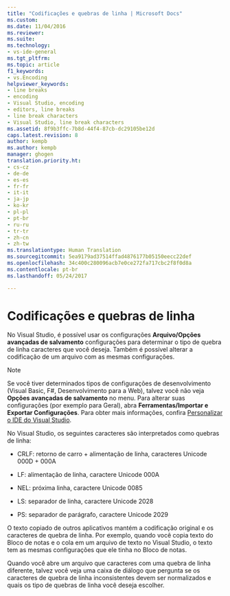 ```yaml
---
title: "Codificações e quebras de linha | Microsoft Docs"
ms.custom: 
ms.date: 11/04/2016
ms.reviewer: 
ms.suite: 
ms.technology:
- vs-ide-general
ms.tgt_pltfrm: 
ms.topic: article
f1_keywords:
- vs.Encoding
helpviewer_keywords:
- line breaks
- encoding
- Visual Studio, encoding
- editors, line breaks
- line break characters
- Visual Studio, line break characters
ms.assetid: 8f9b3ffc-7b8d-44f4-87cb-dc29105be12d
caps.latest.revision: 8
author: kempb
ms.author: kempb
manager: ghogen
translation.priority.ht:
- cs-cz
- de-de
- es-es
- fr-fr
- it-it
- ja-jp
- ko-kr
- pl-pl
- pt-br
- ru-ru
- tr-tr
- zh-cn
- zh-tw
ms.translationtype: Human Translation
ms.sourcegitcommit: 5ea9179ad37514ffad4876177b05150eecc22def
ms.openlocfilehash: 34c400c280096acb7e0ce272fa717cbc2f8f0d8a
ms.contentlocale: pt-br
ms.lasthandoff: 05/24/2017

---
```

# Codificações e quebras de linha
<a id="encodings-and-line-breaks" class="xliff"></a>
No Visual Studio, é possível usar os configurações **Arquivo/Opções avançadas de salvamento** configurações para determinar o tipo de quebra de linha caracteres que você deseja. Também é possível alterar a codificação de um arquivo com as mesmas configurações.  
  
> [!NOTE]
>  Se você tiver determinados tipos de configurações de desenvolvimento (Visual Basic, F#, Desenvolvimento para a Web), talvez você não veja **Opções avançadas de salvamento** no menu. Para alterar suas configurações (por exemplo para Geral), abra **Ferramentas/Importar e Exportar Configurações**. Para obter mais informações, confira [Personalizar o IDE do Visual Studio](../ide/personalizing-the-visual-studio-ide.md).  
  
 No Visual Studio, os seguintes caracteres são interpretados como quebras de linha:  
  
-   CRLF: retorno de carro + alimentação de linha, caracteres Unicode 000D + 000A  
  
-   LF: alimentação de linha, caractere Unicode 000A  
  
-   NEL: próxima linha, caractere Unicode 0085  
  
-   LS: separador de linha, caractere Unicode 2028  
  
-   PS: separador de parágrafo, caractere Unicode 2029  
  
 O texto copiado de outros aplicativos mantém a codificação original e os caracteres de quebra de linha. Por exemplo, quando você copia texto do Bloco de notas e o cola em um arquivo de texto no Visual Studio, o texto tem as mesmas configurações que ele tinha no Bloco de notas.  
  
 Quando você abre um arquivo que caracteres com uma quebra de linha diferente, talvez você veja uma caixa de diálogo que pergunta se os caracteres de quebra de linha inconsistentes devem ser normalizados e quais os tipo de quebras de linha você deseja escolher.

